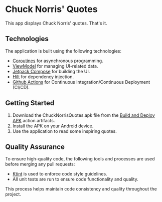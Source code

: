 # Chuck Norris' Quotes

This app displays Chuck Norris' quotes. That's it.

## Technologies

The application is built using the following technologies:

* [Coroutines](https://kotlinlang.org/docs/coroutines-overview.html) for asynchronous programming.
* [ViewModel](https://developer.android.com/reference/androidx/lifecycle/ViewModel) for managing UI-related data.
* [Jetpack Compose](https://developer.android.com/jetpack/compose/documentation) for building the UI.
* [Hilt](https://developer.android.com/training/dependency-injection/hilt-android) for dependency injection.
* [Github Actions](https://docs.github.com/pt/actions/learn-github-actions) for Continuous Integration/Continuous Deployment (CI/CD).

## Getting Started

1. Download the ChuckNorrisQuotes.apk file from the [Build and Deploy APK](https://github.com/LeonardoBai12/ChuckNorrisQuotes/actions/workflows/build_and_deploy_workflow.yml) action artifacts.
2. Install the APK on your Android device.
3. Use the application to read some inspiring quotes.

## Quality Assurance

To ensure high-quality code, the following tools and processes are used before merging any pull requests:

* [Ktint](https://pinterest.github.io/ktlint/) is used to enforce code style guidelines.
* All unit tests are run to ensure code functionality and quality.

This process helps maintain code consistency and quality throughout the project.
